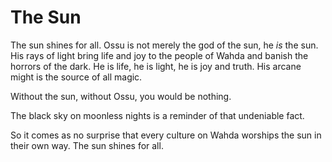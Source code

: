 # The Sun

The sun shines for all. Ossu is not merely the god of the sun, he *is* the sun. His rays of light bring life and joy to the people of Wahda and banish the horrors of the dark. He is life, he is light, he is joy and truth. His arcane might is the source of all magic. 

Without the sun, without Ossu, you would be nothing.

The black sky on moonless nights is a reminder of that undeniable fact.

So it comes as no surprise that every culture on Wahda worships the sun in their own way. The sun shines for all.